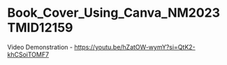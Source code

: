 # Book_Cover_Using_Canva_NM2023TMID12159

Video Demonstration - https://youtu.be/hZatOW-wymY?si=QtK2-khCSoiTOMF7

